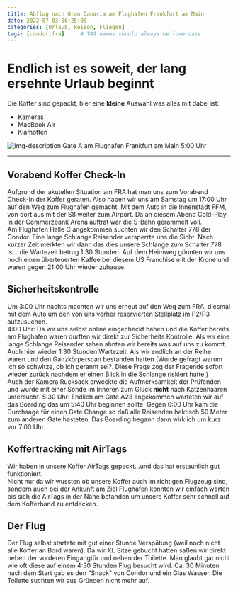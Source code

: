 ```yaml
---
title: Abflug nach Gran Canaria am Flughafen Frankfurt am Main
date: 2022-07-03 06:25:00
categories: [Urlaub, Reisen, Fliegen]
tags: [condor,fra]     # TAG names should always be lowercase
---
```


# Endlich ist es soweit, der lang ersehnte Urlaub beginnt

Die Koffer sind gepackt, hier eine **kleine** Auswahl was alles mit dabei ist:
* Kameras
* MacBook Air
* Klamotten

![img-description](https://www.cstrube.de/wp-content/uploads/2022/07/IMG_2229-e1656965147992.jpeg)
Gate A am Flughafen Frankfurt am Main 5:00 Uhr

---

## Vorabend Koffer Check-In
Aufgrund der akutellen Situation am FRA hat man uns zum Vorabend Check-In der Koffer geraten. Also haben wir uns am Samstag um 17:00 Uhr auf den Weg zum Flughafen gemacht. Mit dem Auto in die Innenstadt FFM, von dort aus mit der S8 weiter zum Airport. Da an diesem Abend Cold-Play in der Commerzbank Arena auftrat war die S-Bahn gerammelt voll.  
Am Flughafen Halle C angekommen suchten wir den Schalter 778 der Condor. Eine lange Schlange Reisender versperrte uns die Sicht. Nach kurzer Zeit merkten wir dann das dies unsere Schlange zum Schalter 778 ist...die Wartezeit betrug 1:30 Stunden. Auf dem Heimweg gönnten wir uns noch einen überteuerten Kaffee bei diesem US Franchise mit der Krone und waren gegen 21:00 Uhr wieder zuhause.

## Sicherheitskontrolle
Um 3:00 Uhr nachts machten wir uns erneut auf den Weg zum FRA, diesmal mit dem Auto um den von uns vorher reservierten Stellplatz im P2/P3 aufzusuchen.  
4:00 Uhr: Da wir uns selbst online eingecheckt haben und die Koffer bereits am Flughafen waren durften wir direkt zur Sicherheits Kontrolle. Als wir eine lange Schlange Reisender sahen ahnten wir bereits was auf uns zu kommt. Auch hier wieder 1:30 Stunden Wartezeit. Als wir endlich an der Reihe waren und den Ganzkörperscan bestanden hatten (Wurde gefragt warum ich so schwitze, ob ich gerannt sei?. Diese Frage zog der Fragende sofort wieder zurück nachdem er einen Blick in die Schlange riskiert hatte.)  
Auch der Kamera Rucksack erweckte die Aufmerksamkeit der Prüfenden und wurde mit einer Sonde im Inneren zum Glück **nicht** nach Katzenhaaren untersucht.
5:30 Uhr: Endlich am Gate A23 angekommen warteten wir auf das Boarding das um 5:40 Uhr beginnen sollte. Gegen 6:00 Uhr kam die Durchsage für einen Gate Change so daß alle Reisenden hektisch 50 Meter zum anderen Gate hasteten. Das Boarding begann dann wirklich um kurz vor 7:00 Uhr.

## Koffertracking mit AirTags
Wir haben in unsere Koffer AirTags gepackt...und das hat erstaunlich gut funktioniert.  
Nicht nur da wir wussten ob unsere Koffer auch im richtigen Flugzeug sind, sondern auch bei der Ankunft am Ziel Flughafen konnten wir einfach warten bis sich die AirTags in der Nähe befanden um unsere Koffer sehr schnell auf dem Kofferband zu entdecken.

## Der Flug
Der Flug selbst startete mit gut einer Stunde Verspätung (weil noch nicht alle Koffer an Bord waren). Da wir XL Sitze gebucht hatten saßen wir direkt neben der vorderen Eingangtür und neben der Toilette. Man glaubt gar nicht wie oft diese auf einem 4:30 Stunden Flug besucht wird. Ca. 30 Minuten nach dem Start gab es den "Snack" von Condor und ein Glas Wasser. Die Toilette suchten wir aus Gründen nicht mehr auf.





